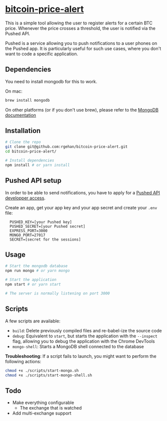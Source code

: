 # [bitcoin-price-alert](https://github.com/rgehan/bitcoin-price-alert)

This is a simple tool allowing the user to register alerts for a certain BTC price. Whenever the price crosses a threshold, the user is notified via the Pushed API.

Pushed is a service allowing you to push notifications to a user phones on the Pushed app. It is particularly useful for such use cases, where you don't want to code a specific application.

## Dependencies
You need to install mongodb for this to work.

On mac:
```bash
brew install mongodb
```

On other platforms (or if you don't use brew), please refer to the [MongoDB documentation](https://docs.mongodb.com/manual/installation/)

## Installation

```bash
# Clone the repo
git clone git@github.com:rgehan/bitcoin-price-alert.git
cd bitcoin-price-alert/

# Install dependencies
npm install # or yarn install
```

## Pushed API setup
In order to be able to send notifications, you have to apply for a [Pushed API developper access](https://pushed.co/for-developers).

Create an app, get your app key and your app secret and create your `.env` file:
```dotenv
  PUSHED_KEY=[your Pushed key]
  PUSHED_SECRET=[your Pushed secret]
  EXPRESS_PORT=3000
  MONGO_PORT=27017
  SECRET=[secret for the sessions]
```

## Usage

```bash
# Start the mongodb database
npm run mongo # or yarn mongo

# Start the application
npm start # or yarn start

# The server is normally listening on port 3000
```

## Scripts
A few scripts are available:
* `build`: Delete previously compiled files and re-babel-ize the source code
* `debug`: Equivalent to `start`, but starts the application with the `--inspect` flag, allowing you to debug the application with the Chrome DevTools
* `mongo-shell`: Starts a MongoDB shell connected to the database

**Troubleshooting**: If a script fails to launch, you might want to perform the following actions:
```bash
chmod +x ./scripts/start-mongo.sh
chmod +x ./scripts/start-mongo-shell.sh
```

## Todo

* Make everything configurable
  * The exchange that is watched
* Add multi-exchange support
